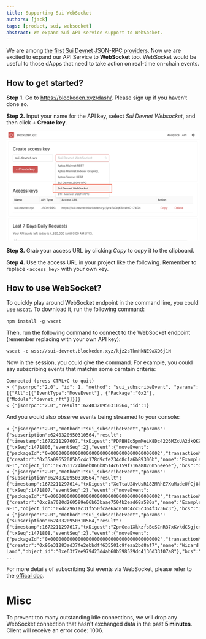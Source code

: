 ```yaml
---
title: Supporting Sui WebSocket
authors: [jack]
tags: [product, sui, websocket]
abstract: We expand Sui API service support to WebSocket.
---
```


We are among [the first Sui Devnet JSON-RPC providers](https://blockeden.xyz/blog/2022/11/24/blockeden-xyz-becomes-one-of-the-first-sui-devnet-api-providers/).
Now we are excited to expand our API Service to **WebSocket** too. WebSocket
would be useful to those dApps that need to take action on real-time on-chain
events.

## How to get started?

**Step 1.** Go to https://blockeden.xyz/dash/. Please sign up if you haven’t
done so.

**Step 2.** Input your name for the API key, select *Sui Devnet Websocket*, and
then click **+ Create key**.

![create sui ws key](./create-sui-ws-key.png)

**Step 3.** Grab your access URL by clicking *Copy* to copy it to the clipboard.

**Step 4.** Use the access URL in your project like the following. Remember to
replace `<access_key>` with your own key.

## How to use WebSocket?

To quickly play around WebSocket endpoint in the command line, you could use
`wscat`. To download it, run the following command:

```
npm install -g wscat
```

Then, run the following command to connect to the WebSocket endpoint (remember
replacing with your own API key):

```
wscat -c wss://sui-devnet.blockeden.xyz/kjz2sTknHkNE9aXQ6j1N
```

Now in the session, you could give the command. For example, you could say
subscribing events that matchin some cerntain criteria:

```
Connected (press CTRL+C to quit)
> {"jsonrpc":"2.0", "id": 1, "method": "sui_subscribeEvent", "params": [{"All":[{"EventType":"MoveEvent"}, {"Package":"0x2"}, {"Module":"devnet_nft"}]}]}
< {"jsonrpc":"2.0","result":6240320950310564,"id":1}
```

And you would also observe events being streamed to your console:

```
< {"jsonrpc":"2.0","method":"sui_subscribeEvent","params":{"subscription":6240320950310564,"result":{"timestamp":1672211297607,"txDigest":"PDPBHEo5pmMeLK8Dc4226MZxUA2dkQK91W2ECHFgN1a","id":{"txSeq":1471806,"eventSeq":2},"event":{"moveEvent":{"packageId":"0x0000000000000000000000000000000000000002","transactionModule":"devnet_nft","sender":"0x35a09652085b5c4c178d9cfe234d8c1a6b89306b","type":"0x2::devnet_nft::MintNFTEvent","fields":{"creator":"0x35a09652085b5c4c178d9cfe234d8c1a6b89306b","name":"Example NFT","object_id":"0x7631724b6eb066b8514c6159f716a8826055ee5e"},"bcs":"djFyS26wZrhRTGFZ9xaogmBV7l41oJZSCFtcTBeNnP4jTYwaa4kwawtFeGFtcGxlIE5GVA=="}}}}}
< {"jsonrpc":"2.0","method":"sui_subscribeEvent","params":{"subscription":6240320950310564,"result":{"timestamp":1672211297614,"txDigest":"XcTtaU28vUsR18ZMRhE7XuMadeUfCj8kTZfHD1Xs8H7","id":{"txSeq":1471807,"eventSeq":2},"event":{"moveEvent":{"packageId":"0x0000000000000000000000000000000000000002","transactionModule":"devnet_nft","sender":"0xc9a7020d260599e06b63baae7504b2ead68a580a","type":"0x2::devnet_nft::MintNFTEvent","fields":{"creator":"0xc9a7020d260599e06b63baae7504b2ead68a580a","name":"Example NFT","object_id":"0xdc2961ac31f550fcae6ac050c4cc5c364f3736c3"},"bcs":"3ClhrDH1UPyuasBQxMxcNk83NsPJpwINJgWZ4Gtjuq51BLLq1opYCgtFeGFtcGxlIE5GVA=="}}}}}
< {"jsonrpc":"2.0","method":"sui_subscribeEvent","params":{"subscription":6240320950310564,"result":{"timestamp":1672211297617,"txDigest":"ZpnGea1XkkzfsBeSCnR37xKvkdCSgjcfp81owD6QS4i","id":{"txSeq":1471808,"eventSeq":2},"event":{"moveEvent":{"packageId":"0x0000000000000000000000000000000000000002","transactionModule":"devnet_nft","sender":"0x96e31283ad37fe2ebbdff635501c9feaa2bd8af7","type":"0x2::devnet_nft::MintNFTEvent","fields":{"creator":"0x96e31283ad37fe2ebbdff635501c9feaa2bd8af7","name":"Wizard Land","object_id":"0xe63f7ee979d23d4ab60b598529dc4136d33f07a8"},"bcs":"5j9+6XnSPUq2C1mFKdxBNtM/B6iW4xKDrTf+Lrvf9jVQHJ/qor2K9wtXaXphcmQgTGFuZA=="}}}}}
...
```

For more details of subscribing Sui events via WebSocket, please refer to the [offical
doc](https://docs.sui.io/build/event_api#subscribe-to-sui-events).

# Misc

To prevent too many outstanding idle connections, we will drop any WebSocket connection
that hasn't exchanged data in the past **5 minutes**. Client will receive an error code:
1006.
